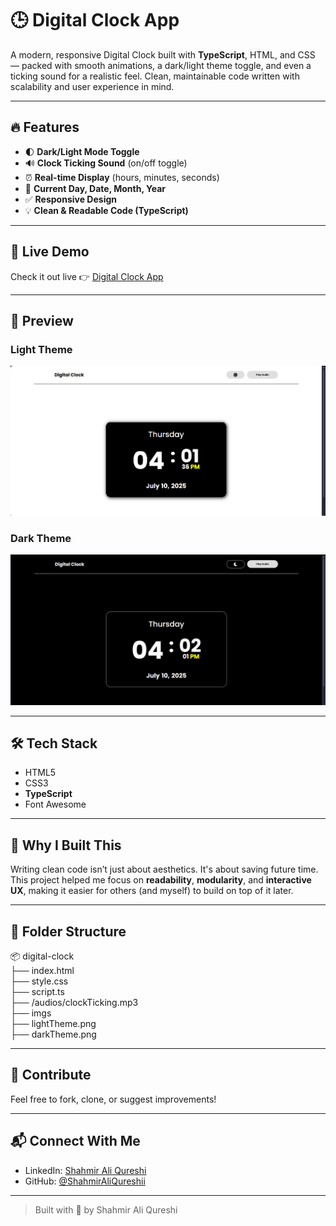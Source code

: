 # 🕒 Digital Clock App

A modern, responsive Digital Clock built with **TypeScript**, HTML, and CSS — packed with smooth animations, a dark/light theme toggle, and even a ticking sound for a realistic feel. Clean, maintainable code written with scalability and user experience in mind.

---

## 🔥 Features

- 🌓 **Dark/Light Mode Toggle**  
- 🔊 **Clock Ticking Sound** (on/off toggle)  
- ⏰ **Real-time Display** (hours, minutes, seconds)  
- 📆 **Current Day, Date, Month, Year**  
- ✅ **Responsive Design**  
- 💡 **Clean & Readable Code (TypeScript)**

---

## 🚀 Live Demo

Check it out live 👉 [Digital Clock App](https://digitalclockofshahmir.netlify.app)

---

## 📸 Preview
### Light Theme
![App Preview](/imgs/lightTheme.png)
### Dark Theme
![App Preview](/imgs/darkTheme.png)

---

## 🛠️ Tech Stack

- HTML5  
- CSS3  
- **TypeScript**  
- Font Awesome

---

## 🧠 Why I Built This

Writing clean code isn’t just about aesthetics. It's about saving future time.  
This project helped me focus on **readability**, **modularity**, and **interactive UX**, making it easier for others (and myself) to build on top of it later.

---

## 📁 Folder Structure

📦 digital-clock <br>
├── index.html <br>
├── style.css <br>
├── script.ts <br>
├── /audios/clockTicking.mp3 <br>
├── imgs <br>
     ├── lightTheme.png <br>
     ├── darkTheme.png <br>

---

## 🤝 Contribute

Feel free to fork, clone, or suggest improvements!

---

## 📬 Connect With Me

- LinkedIn: [Shahmir Ali Qureshi](https://www.linkedin.com/in/shahmir-qureshi-162200252/)
- GitHub: [@ShahmirAliQureshii](https://github.com/ShahmirAliQureshii)

---

> Built with 💙 by Shahmir Ali Qureshi
